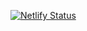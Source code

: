 [![Netlify Status](https://api.netlify.com/api/v1/badges/bc172e6b-1a15-4018-9325-461ac6d33a34/deploy-status)](https://app.netlify.com/sites/deft-bienenstitch-a54435/deploys)